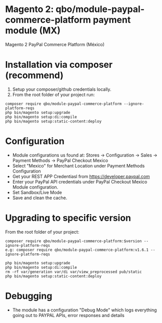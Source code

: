 # Magento 2: qbo/module-paypal-commerce-platform payment module (MX)
Magento 2 PayPal Commerce Platform (México)

# Installation via composer (recommend)

1. Setup your composer/github credentials locally.
2. From the root folder of your project run:
```
composer require qbo/module-paypal-commerce-platform --ignore-platform-reqs
php bin/magento setup:upgrade
php bin/magento setup:di:compile
php bin/magento setup:static-content:deploy
```

# Configuration

- Module configurations us found at: Stores -> Configuration -> Sales -> Payment Methods -> PayPal Checkout Mexico
- Select "Mexico" for Merchant Location under Payment Methods Configuration
- Get your REST APP Credentiasl from https://developer.paypal.com
- Enter your PayPal API credentials under PayPal Checkout Mexico Module configuration.
- Set Sandbox/Live Mode
- Save and clean the cache.

# Upgrading to specific version

From the root folder of your project:
```
composer require qbo/module-paypal-commerce-platform:$version --ignore-platform-reqs
e.g: composer require qbo/module-paypal-commerce-platform:v1.6.1 --ignore-platform-reqs

php bin/magento setup:upgrade
php bin/magento setup:di:compile
rm -rf var/generation var/di var/view_preprocessed pub/static
php bin/magento setup:static-content:deploy
```
# Debugging

- The module has a configuration "Debug Mode" which logs everything going out to PAYPAL APIs, error responses and details

